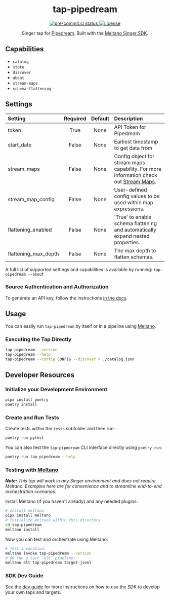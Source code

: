 <div align="center">

# tap-pipedream

<div>
  <a href="https://results.pre-commit.ci/latest/github/edgarrmondragon/tap-pipedream/main">
    <img alt="pre-commit.ci status" src="https://results.pre-commit.ci/badge/github/edgarrmondragon/tap-pipedream/main.svg"/>
  </a>
  <a href="https://github.com/edgarrmondragon/tap-pipedream/blob/main/LICENSE">
    <img alt="License" src="https://img.shields.io/github/license/edgarrmondragon/tap-pipedream"/>
  </a>
</div>

Singer tap for [Pipedream](https://pipedream.com/). Built with the [Meltano Singer SDK](https://sdk.meltano.com).

</div>

## Capabilities

* `catalog`
* `state`
* `discover`
* `about`
* `stream-maps`
* `schema-flattening`

## Settings

| Setting             | Required | Default | Description |
|:--------------------|:--------:|:-------:|:------------|
| token               | True     | None    | API Token for Pipedream |
| start_date          | False    | None    | Earliest timestamp to get data from |
| stream_maps         | False    | None    | Config object for stream maps capability. For more information check out [Stream Maps](https://sdk.meltano.com/en/latest/stream_maps.html). |
| stream_map_config   | False    | None    | User-defined config values to be used within map expressions. |
| flattening_enabled  | False    | None    | 'True' to enable schema flattening and automatically expand nested properties. |
| flattening_max_depth| False    | None    | The max depth to flatten schemas. |

A full list of supported settings and capabilities is available by running: `tap-pipedream --about`

### Source Authentication and Authorization

To generate an API key, follow the instructions [in the docs](https://pipedream.com/docs/api/auth/#pipedream-api-key).

## Usage

You can easily run `tap-pipedream` by itself or in a pipeline using [Meltano](https://meltano.com/).

### Executing the Tap Directly

```bash
tap-pipedream --version
tap-pipedream --help
tap-pipedream --config CONFIG --discover > ./catalog.json
```

## Developer Resources

### Initialize your Development Environment

```bash
pipx install poetry
poetry install
```

### Create and Run Tests

Create tests within the `tests` subfolder and then run:

```bash
poetry run pytest
```

You can also test the `tap-pipedream` CLI interface directly using `poetry run`:

```bash
poetry run tap-pipedream --help
```

### Testing with [Meltano](https://www.meltano.com)

_**Note:** This tap will work in any Singer environment and does not require Meltano.
Examples here are for convenience and to streamline end-to-end orchestration scenarios._

Install Meltano (if you haven't already) and any needed plugins:

```bash
# Install meltano
pipx install meltano
# Initialize meltano within this directory
cd tap-pipedream
meltano install
```

Now you can test and orchestrate using Meltano:

```bash
# Test invocation:
meltano invoke tap-pipedream --version
# OR run a test `elt` pipeline:
meltano elt tap-pipedream target-jsonl
```

### SDK Dev Guide

See the [dev guide](https://sdk.meltano.com/en/latest/dev_guide.html) for more instructions on how to use the SDK to
develop your own taps and targets.
